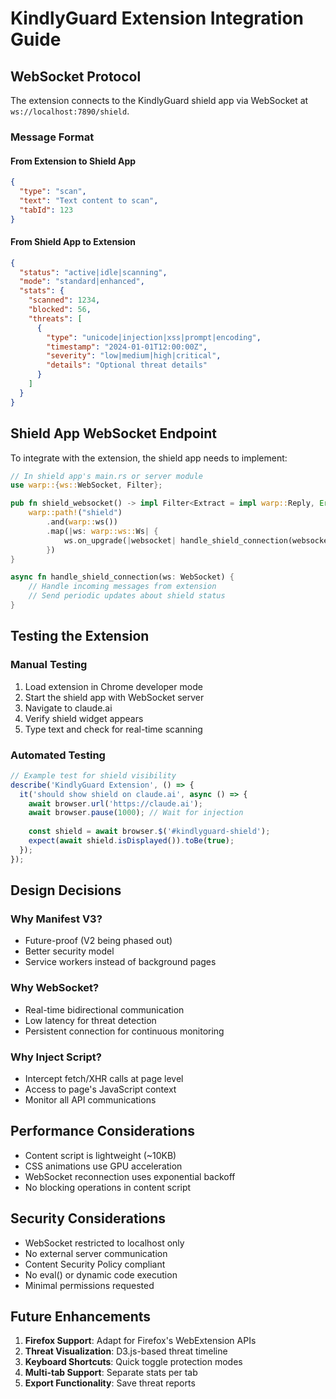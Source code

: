 # KindlyGuard Extension Integration Guide

## WebSocket Protocol

The extension connects to the KindlyGuard shield app via WebSocket at `ws://localhost:7890/shield`.

### Message Format

#### From Extension to Shield App

```json
{
  "type": "scan",
  "text": "Text content to scan",
  "tabId": 123
}
```

#### From Shield App to Extension

```json
{
  "status": "active|idle|scanning",
  "mode": "standard|enhanced",
  "stats": {
    "scanned": 1234,
    "blocked": 56,
    "threats": [
      {
        "type": "unicode|injection|xss|prompt|encoding",
        "timestamp": "2024-01-01T12:00:00Z",
        "severity": "low|medium|high|critical",
        "details": "Optional threat details"
      }
    ]
  }
}
```

## Shield App WebSocket Endpoint

To integrate with the extension, the shield app needs to implement:

```rust
// In shield app's main.rs or server module
use warp::{ws::WebSocket, Filter};

pub fn shield_websocket() -> impl Filter<Extract = impl warp::Reply, Error = warp::Rejection> + Clone {
    warp::path!("shield")
        .and(warp::ws())
        .map(|ws: warp::ws::Ws| {
            ws.on_upgrade(|websocket| handle_shield_connection(websocket))
        })
}

async fn handle_shield_connection(ws: WebSocket) {
    // Handle incoming messages from extension
    // Send periodic updates about shield status
}
```

## Testing the Extension

### Manual Testing

1. Load extension in Chrome developer mode
2. Start the shield app with WebSocket server
3. Navigate to claude.ai
4. Verify shield widget appears
5. Type text and check for real-time scanning

### Automated Testing

```javascript
// Example test for shield visibility
describe('KindlyGuard Extension', () => {
  it('should show shield on claude.ai', async () => {
    await browser.url('https://claude.ai');
    await browser.pause(1000); // Wait for injection
    
    const shield = await browser.$('#kindlyguard-shield');
    expect(await shield.isDisplayed()).toBe(true);
  });
});
```

## Design Decisions

### Why Manifest V3?
- Future-proof (V2 being phased out)
- Better security model
- Service workers instead of background pages

### Why WebSocket?
- Real-time bidirectional communication
- Low latency for threat detection
- Persistent connection for continuous monitoring

### Why Inject Script?
- Intercept fetch/XHR calls at page level
- Access to page's JavaScript context
- Monitor all API communications

## Performance Considerations

- Content script is lightweight (~10KB)
- CSS animations use GPU acceleration
- WebSocket reconnection uses exponential backoff
- No blocking operations in content script

## Security Considerations

- WebSocket restricted to localhost only
- No external server communication
- Content Security Policy compliant
- No eval() or dynamic code execution
- Minimal permissions requested

## Future Enhancements

1. **Firefox Support**: Adapt for Firefox's WebExtension APIs
2. **Threat Visualization**: D3.js-based threat timeline
3. **Keyboard Shortcuts**: Quick toggle protection modes
4. **Multi-tab Support**: Separate stats per tab
5. **Export Functionality**: Save threat reports